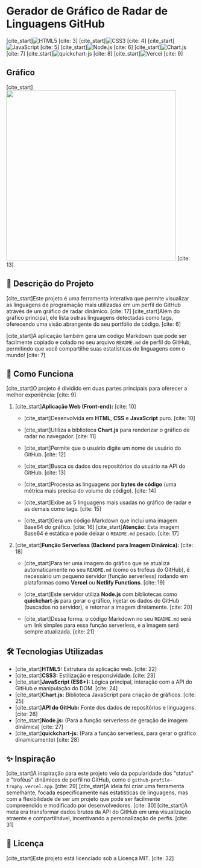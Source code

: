 # Gerador de Gráfico de Radar de Linguagens GitHub

[cite_start]![HTML5](https://img.shields.io/badge/HTML5-E34F26?style=for-the-badge&logo=html5&logoColor=white) [cite: 3]
[cite_start]![CSS3](https://img.shields.io/badge/CSS3-1572B6?style=for-the-badge&logo=css3&logoColor=white) [cite: 4]
[cite_start]![JavaScript](https://img.shields.io/badge/JavaScript-F7DF1E?style=for-the-badge&logo=javascript&logoColor=black) [cite: 5]
[cite_start]![Node.js](https://img.shields.io/badge/Node.js-339933?style=for-the-badge&logo=nodedotjs&logoColor=white) [cite: 6]
[cite_start]![Chart.js](https://img.shields.io/badge/Chart.js-FF6384?style=for-the-badge&logo=chartdotjs&logoColor=white) [cite: 7]
[cite_start]![quickchart-js](https://img.shields.io/badge/quickchart.js-007ACC?style=for-the-badge&logo=javascript&logoColor=white) [cite: 8]
[cite_start]![Vercel](https://img.shields.io/badge/Vercel-000000?style=for-the-badge&logo=vercel&logoColor=white) [cite: 9]

## Gráfico

[cite_start]<img width="450px" src="https://grafdev.vercel.app/api/generate-chart?username=amaro-netto"/> [cite: 13]

## 📝 Descrição do Projeto

[cite_start]Este projeto é uma ferramenta interativa que permite visualizar as linguagens de programação mais utilizadas em um perfil do GitHub através de um gráfico de radar dinâmico. [cite: 17] [cite_start]Além do gráfico principal, ele lista outras linguagens detectadas como tags, oferecendo uma visão abrangente do seu portfólio de código. [cite: 6]

[cite_start]A aplicação também gera um código Markdown que pode ser facilmente copiado e colado no seu arquivo `README.md` de perfil do GitHub, permitindo que você compartilhe suas estatísticas de linguagens com o mundo! [cite: 7]

## 🚀 Como Funciona

[cite_start]O projeto é dividido em duas partes principais para oferecer a melhor experiência: [cite: 9]

1.  [cite_start]**Aplicação Web (Front-end):** [cite: 10]

    * [cite_start]Desenvolvida em **HTML**, **CSS** e **JavaScript** puro. [cite: 10]

    * [cite_start]Utiliza a biblioteca **Chart.js** para renderizar o gráfico de radar no navegador. [cite: 11]

    * [cite_start]Permite que o usuário digite um nome de usuário do GitHub. [cite: 12]

    * [cite_start]Busca os dados dos repositórios do usuário na API do GitHub. [cite: 13]

    * [cite_start]Processa as linguagens por **bytes de código** (uma métrica mais precisa do volume de código). [cite: 14]

    * [cite_start]Exibe as 5 linguagens mais usadas no gráfico de radar e as demais como tags. [cite: 15]

    * [cite_start]Gera um código Markdown que inclui uma imagem Base64 do gráfico. [cite: 16]
    [cite_start]**Atenção:** Esta imagem Base64 é estática e pode deixar o `README.md` pesado. [cite: 17]

2.  [cite_start]**Função Serverless (Backend para Imagem Dinâmica):** [cite: 18]

    * [cite_start]Para ter uma imagem do gráfico que se atualiza automaticamente no seu `README.md` (como os troféus do GitHub), é necessário um pequeno servidor (função serverless) rodando em plataformas como **Vercel** ou **Netlify Functions**. [cite: 19]

    * [cite_start]Este servidor utiliza **Node.js** com bibliotecas como **quickchart-js** para gerar o gráfico, injetar os dados do GitHub (buscados no servidor), e retornar a imagem diretamente. [cite: 20]

    * [cite_start]Dessa forma, o código Markdown no seu `README.md` será um link simples para essa função serverless, e a imagem será sempre atualizada. [cite: 21]

## 🛠️ Tecnologias Utilizadas

* [cite_start]**HTML5:** Estrutura da aplicação web. [cite: 22]
* [cite_start]**CSS3:** Estilização e responsividade. [cite: 23]
* [cite_start]**JavaScript (ES6+):** Lógica principal, interação com a API do GitHub e manipulação do DOM. [cite: 24]
* [cite_start]**Chart.js:** Biblioteca JavaScript para criação de gráficos. [cite: 25]
* [cite_start]**API do GitHub:** Fonte dos dados de repositórios e linguagens. [cite: 26]
* [cite_start]**Node.js:** (Para a função serverless de geração de imagem dinâmica) [cite: 27]
* [cite_start]**quickchart-js:** (Para a função serverless, para gerar o gráfico dinamicamente) [cite: 28]

## ✨ Inspiração

[cite_start]A inspiração para este projeto veio da popularidade dos "status" e "troféus" dinâmicos de perfil no GitHub, como o `github-profile-trophy.vercel.app`. [cite: 29] [cite_start]A ideia foi criar uma ferramenta semelhante, focada especificamente nas estatísticas de linguagens, mas com a flexibilidade de ser um projeto que pode ser facilmente compreendido e modificado por desenvolvedores. [cite: 30] [cite_start]A meta era transformar dados brutos da API do GitHub em uma visualização atraente e compartilhável, incentivando a personalização de perfis. [cite: 31]

## 📄 Licença

[cite_start]Este projeto está licenciado sob a Licença MIT. [cite: 32]